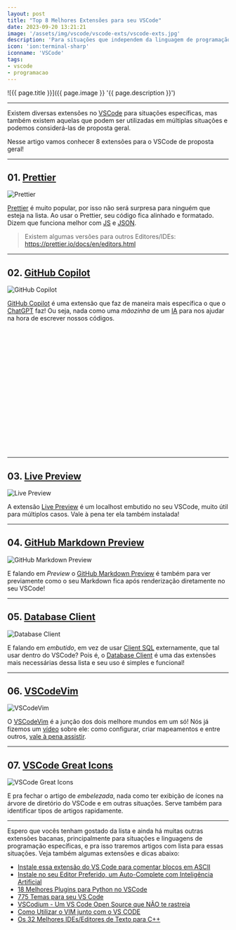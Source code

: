 ```yaml
---
layout: post
title: "Top 8 Melhores Extensões para seu VSCode"
date: 2023-09-20 13:21:21
image: '/assets/img/vscode/vscode-exts/vscode-exts.jpg'
description: 'Para situações que independem da linguagem de programação e da tarefa que você vai fazer!'
icon: 'ion:terminal-sharp'
iconname: 'VSCode'
tags:
- vscode
- programacao
---
```


![{{ page.title }}]({{ page.image }} '{{ page.description }}')

---

Existem diversas extensões no [VSCode](https://terminalroot.com.br/tags#vscode) para situações específicas, mas também existem aquelas que podem ser utilizadas em múltiplas situações e podemos considerá-las de proposta geral.

Nesse artigo vamos conhecer 8 extensões para o VSCode de proposta geral!

---

## 01. [Prettier](https://marketplace.visualstudio.com/items?itemName=esbenp.prettier-vscode)
![Prettier](/assets/img/vscode/vscode-exts/01.png) 

[Prettier](https://marketplace.visualstudio.com/items?itemName=esbenp.prettier-vscode) é muito popular, por isso não será surpresa para ninguém que esteja na lista. Ao usar o Prettier, seu código fica alinhado e formatado. Dizem que funciona melhor com [JS](https://terminalroot.com.br/tags#javascript) e [JSON](https://terminalroot.com.br/tags#json).
> Existem algumas versões para outros Editores/IDEs: <https://prettier.io/docs/en/editors.html>

---

## 02. [GitHub Copilot](https://marketplace.visualstudio.com/items?itemName=GitHub.copilot)
![GitHub Copilot](/assets/img/vscode/vscode-exts/02.png) 

[GitHub Copilot](https://marketplace.visualstudio.com/items?itemName=GitHub.copilot) é uma extensão que faz de maneira mais específica o que o [ChatGPT](https://www.youtube.com/watch?v=33Z91g0xrtA&ab_channel=TerminalRoot) faz! Ou seja, nada como uma *mãozinha* de um [IA](https://terminalroot.com.br/tags/#artificialinteligence) para nos ajudar na hora de escrever nossos códigos.


<!-- SQUARE - GAMES ROOT -->
<script async src="//pagead2.googlesyndication.com/pagead/js/adsbygoogle.js"></script>
<ins class="adsbygoogle"
style="display:inline-block;width:336px;height:280px"
data-ad-client="ca-pub-2838251107855362"
data-ad-slot="5351066970"></ins>
<script>
(adsbygoogle = window.adsbygoogle || []).push({});
</script>

---

## 03. [Live Preview](https://marketplace.visualstudio.com/items?itemName=ms-vscode.live-server)
![Live Preview](/assets/img/vscode/vscode-exts/03.jpg) 

A extensão [Live Preview](https://marketplace.visualstudio.com/items?itemName=ms-vscode.live-server) é um localhost embutido no seu VSCode, muito útil para múltiplos casos. Vale à pena ter ela também instalada!

---

## 04. [GitHub Markdown Preview](https://marketplace.visualstudio.com/items?itemName=bierner.github-markdown-preview)
![GitHub Markdown Preview](/assets/img/vscode/vscode-exts/04.png) 

E falando em *Preview* o [GitHub Markdown Preview](https://marketplace.visualstudio.com/items?itemName=bierner.github-markdown-preview) é também para ver previamente como o seu Markdown fica após renderização diretamente no seu VSCode!

---

## 05. [Database Client](https://marketplace.visualstudio.com/items?itemName=cweijan.vscode-database-client2)
![Database Client](/assets/img/vscode/vscode-exts/05.jpg) 

E falando em *embutido*, em vez de usar [Client SQL](https://terminalroot.com.br/tags#sql) externamente, que tal usar dentro do VSCode? Pois é, o [Database Client](https://marketplace.visualstudio.com/items?itemName=cweijan.vscode-database-client2) é uma das extensões mais necessárias dessa lista e seu uso é simples e funcional!


<!-- RECTANGLE LARGE -->
<script async src="https://pagead2.googlesyndication.com/pagead/js/adsbygoogle.js"></script>
<!-- Informat -->
<ins class="adsbygoogle"
style="display:block"
data-ad-client="ca-pub-2838251107855362"
data-ad-slot="2327980059"
data-ad-format="auto"
data-full-width-responsive="true"></ins>
<script>
(adsbygoogle = window.adsbygoogle || []).push({});
</script>

---

## 06. [VSCodeVim](https://marketplace.visualstudio.com/items?itemName=vscodevim.vim)
![VSCodeVim](/assets/img/vscode/vscode-exts/06.jpg) 

O [VSCodeVim](https://marketplace.visualstudio.com/items?itemName=vscodevim.vim) é a junção dos dois melhore mundos em um só! Nós já fizemos um [vídeo](https://www.youtube.com/watch?v=6HAFJu_O7Gk) sobre ele: como configurar, criar mapeamentos e entre outros, [vale à pena assistir](https://www.youtube.com/watch?v=6HAFJu_O7Gk).

---

## 07. [VSCode Great Icons](https://marketplace.visualstudio.com/items?itemName=emmanuelbeziat.vscode-great-icons)
![VSCode Great Icons](/assets/img/vscode/vscode-exts/07.jpg) 

E pra fechar o artigo de *embelezada*, nada como ter exibição de ícones na árvore de diretório do VSCode e em outras situações. Serve também para identificar tipos de artigos rapidamente.

---

Espero que vocês tenham gostado da lista e ainda há muitas outras extensões bacanas, principalmente para situações e linguagens de programação específicas, e pra isso traremos artigos com lista para essas situações. Veja também algumas extensões e dicas abaixo:
+ [Instale essa extensão do VS Code para comentar blocos em ASCII](https://terminalroot.com.br/2020/01/instale-essa-extensao-do-vs-code-para-comentar-blocos-em-ascii.html)
+ [Instale no seu Editor Preferido, um Auto-Complete com Inteligência Artificial](https://terminalroot.com.br/2020/06/instale-no-seu-editor-preferido-um-auto-complete-com-inteligencia-artificial.html)
+ [18 Melhores Plugins para Python no VSCode](https://terminalroot.com.br/2020/10/18-melhores-plugins-para-python-no-vscode.html)
+ [775 Temas para seu VS Code](https://terminalroot.com.br/2020/04/775-temas-para-seu-vs-code.html)
+ [VSCodium - Um VS Code Open Source que NÃO te rastreia](https://terminalroot.com.br/2019/04/vscodium-um-vs-code-open-source-que-nao-te-rasrtreia.html)
+ [Como Utilizar o VIM junto com o VS CODE](https://terminalroot.com.br/2023/06/como-utilizar-o-vim-junto-com-o-vscode.html)
+ [Os 32 Melhores IDEs/Editores de Texto para C++](https://terminalroot.com.br/2021/12/os-32-melhores-ides-editores-de-texto-para-cpp.html)





